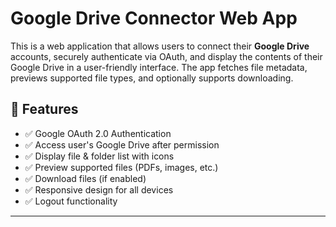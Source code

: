 # Google Drive Connector Web App

This is a web application that allows users to connect their **Google Drive** accounts, securely authenticate via OAuth, and display the contents of their Google Drive in a user-friendly interface. The app fetches file metadata, previews supported file types, and optionally supports downloading.


## 🧠 Features

- ✅ Google OAuth 2.0 Authentication
- ✅ Access user's Google Drive after permission
- ✅ Display file & folder list with icons
- ✅ Preview supported files (PDFs, images, etc.)
- ✅ Download files (if enabled)
- ✅ Responsive design for all devices
- ✅ Logout functionality

---

